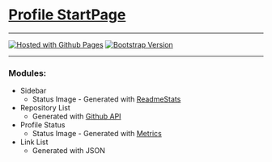 # [Profile StartPage](https://github.com/GabriOliv/GabriOliv.github.io)

-----

[![Hosted with Github Pages](https://img.shields.io/badge/Hosted-Github%20Pages-blue?style=flat-square&logo=github)](https://pages.github.com/)
[![Bootstrap Version](https://img.shields.io/badge/Bootstrap-5.0-blueviolet?style=flat-square&logo=bootstrap)](https://getbootstrap.com/docs/versions/)

-----

### Modules:
- Sidebar
  - Status Image - Generated with [ReadmeStats](https://github.com/anuraghazra/github-readme-stats)
- Repository List
  - Generated with [Github API](https://docs.github.com/en/rest)
- Profile Status
  - Status Image - Generated with [Metrics](https://github.com/lowlighter/metrics)
- Link List
  - Generated with JSON
